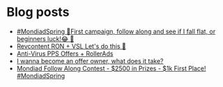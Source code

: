 # Blog posts
<!-- BLOG-POST-LIST:START -->
- [#MondiadSpring 🚀First campaign, follow along and see if I fall flat, or beginners luck!😂  🚀](https://afflift.com/f/threads/mondiadspring-%F0%9F%9A%80first-campaign-follow-along-and-see-if-i-fall-flat-or-beginners-luck-%F0%9F%98%82-%F0%9F%9A%80.10525/)
- [Revcontent RON + VSL Let&#39;s do this 🚀](https://afflift.com/f/threads/revcontent-ron-vsl-lets-do-this-%F0%9F%9A%80.9662/)
- [Anti-Virus PPS Offers + RollerAds](https://afflift.com/f/threads/anti-virus-pps-offers-rollerads.10213/)
- [I wanna become an offer owner, what does it take?](https://afflift.com/f/threads/i-wanna-become-an-offer-owner-what-does-it-take.10550/)
- [Mondiad Follow Along Contest - $2500 in Prizes - $1k First Place! #MondiadSpring](https://afflift.com/f/threads/mondiad-follow-along-contest-2500-in-prizes-1k-first-place-mondiadspring.10445/)
<!-- BLOG-POST-LIST:END -->
